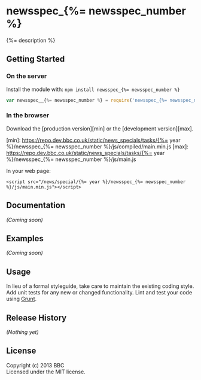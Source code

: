 # newsspec_{%= newsspec_number %}

{%= description %}

## Getting Started
### On the server
Install the module with: `npm install newsspec_{%= newsspec_number %}`

```javascript
var newsspec__{%= newsspec_number %} = require('newsspec_{%= newsspec_number %}');
```

### In the browser
Download the [production version][min] or the [development version][max].

[min]: https://repo.dev.bbc.co.uk/static/news_specials/tasks/{%= year %}/newsspec_{%= newsspec_number %}/js/compiled/main.min.js
[max]: https://repo.dev.bbc.co.uk/static/news_specials/tasks/{%= year %}/newsspec_{%= newsspec_number %}/js/main.js

In your web page:

`<script src="/news/special/{%= year %}/newsspec_{%= newsspec_number %}/js/main.min.js"></script>`


## Documentation
_(Coming soon)_

## Examples
_(Coming soon)_

## Usage
In lieu of a formal styleguide, take care to maintain the existing coding style. Add unit tests for any new or changed functionality. Lint and test your code using [Grunt](http://gruntjs.com/).


## Release History
_(Nothing yet)_

## License
Copyright (c) 2013 BBC  
Licensed under the MIT license.

